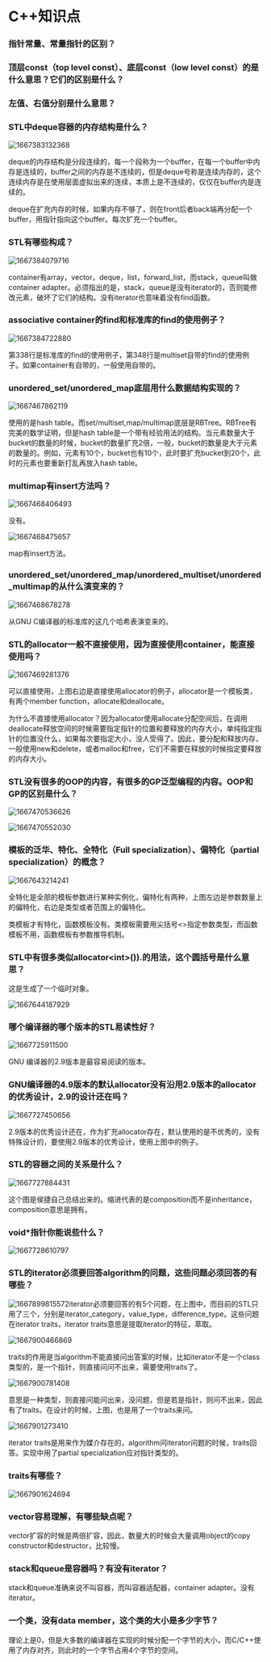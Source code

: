 # C++知识点

### 指针常量、常量指针的区别？



### 顶层const（top level const）、底层const（low level const）的是什么意思？它们的区别是什么？



### 左值、右值分别是什么意思？



### STL中deque容器的内存结构是什么？

![1667383132368](C:\Users\nsus\AppData\Roaming\Typora\typora-user-images\1667383132368.png)

deque的内存结构是分段连续的，每一个段称为一个buffer，在每一个buffer中内存是连续的，buffer之间的内存是不连续的，但是deque号称是连续内存的，这个连续内存是在使用层面虚拟出来的连续，本质上是不连续的，仅仅在buffer内是连续的。

deque在扩充内存的时候，如果内存不够了，则在front后者back端再分配一个buffer，用指针指向这个buffer。每次扩充一个buffer。



### STL有哪些构成？

![1667384079716](C:\Users\nsus\AppData\Roaming\Typora\typora-user-images\1667384079716.png)

container有array，vector，deque，list，forward_list，而stack，queue叫做container adapter。必须指出的是，stack，queue是没有iterator的，否则能修改元素，破坏了它们的结构。没有iterator也意味着没有find函数。



### associative container的find和标准库的find的使用例子？

![1667384722880](C:\Users\nsus\AppData\Roaming\Typora\typora-user-images\1667384722880.png)

第338行是标准库的find的使用例子，第348行是multiset自带的find的使用例子。如果container有自带的，一般使用自带的。

### unordered_set/unordered_map底层用什么数据结构实现的？

![1667467862119](C:\Users\nsus\AppData\Roaming\Typora\typora-user-images\1667467862119.png)

使用的是hash table。而set/multiset,map/multimap底层是RBTree。RBTree有完美的数学证明，但是hash table是一个带有经验用法的结构。当元素数量大于bucket的数量的时候，bucket的数量扩充2倍，一般，bucket的数量是大于元素的数量的。例如，元素有10个，bucket也有10个，此时要扩充bucket到20个，此时的元素也要重新打乱再放入hash table。



### multimap有insert方法吗？

![1667468406493](C:\Users\nsus\AppData\Roaming\Typora\typora-user-images\1667468406493.png)

没有。

![1667468475657](C:\Users\nsus\AppData\Roaming\Typora\typora-user-images\1667468475657.png)

map有insert方法。

### unordered_set/unordered_map/unordered_multiset/unordered_multimap的从什么演变来的？

![1667468678278](C:\Users\nsus\AppData\Roaming\Typora\typora-user-images\1667468678278.png)

从GNU C编译器的标准库的这几个哈希表演变来的。

### STL的allocator一般不直接使用，因为直接使用container，能直接使用吗？

![1667469281376](C:\Users\nsus\AppData\Roaming\Typora\typora-user-images\1667469281376.png)

可以直接使用，上图右边是直接使用allocator的例子，allocator是一个模板类，有两个member function，allocate和deallocate。

为什么不直接使用allocator？因为allocator使用allocate分配空间后，在调用deallocate释放空间的时候需要指定指针的位置和要释放的内存大小，单纯指定指针的位置没什么，如果每次要指定大小，没人受得了。因此，要分配和释放内存，一般使用new和delete，或者malloc和free，它们不需要在释放的时候指定要释放的内存大小。

### STL没有很多的OOP的内容，有很多的GP泛型编程的内容。OOP和GP的区别是什么？

![1667470536626](C:\Users\nsus\AppData\Roaming\Typora\typora-user-images\1667470536626.png)

![1667470552030](C:\Users\nsus\AppData\Roaming\Typora\typora-user-images\1667470552030.png)

### 模板的泛华、特化、全特化（Full specialization）、偏特化（partial specialization）的概念？

![1667643214241](C:\Users\nsus\AppData\Roaming\Typora\typora-user-images\1667643214241.png)

全特化是全部的模板参数进行某种实例化，偏特化有两种，上图左边是参数数量上的偏特化，右边是类型或者范围上的偏特化。

类模板才有特化，函数模板没有。类模板需要用尖括号<>指定参数类型，而函数模板不用，函数模板有参数推导机制。

### STL中有很多类似allocator\<int>()).的用法，这个圆括号是什么意思？

这是生成了一个临时对象。

![1667644187929](C:\Users\nsus\AppData\Roaming\Typora\typora-user-images\1667644187929.png)

### 哪个编译器的哪个版本的STL易读性好？

![1667725911500](C:\Users\nsus\AppData\Roaming\Typora\typora-user-images\1667725911500.png)

GNU 编译器的2.9版本是最容易阅读的版本。

### GNU编译器的4.9版本的默认allocator没有沿用2.9版本的allocator的优秀设计，2.9的设计还在吗？

![1667727450656](C:\Users\nsus\AppData\Roaming\Typora\typora-user-images\1667727450656.png)

2.9版本的优秀设计还在，作为扩充allocator存在，默认使用的是不优秀的，没有特殊设计的，要使用2.9版本的优秀设计，使用上图中的例子。

### STL的容器之间的关系是什么？

![1667727884431](C:\Users\nsus\AppData\Roaming\Typora\typora-user-images\1667727884431.png)

这个图是侯捷自己总结出来的。缩进代表的是composition而不是inheritance，composition意思是拥有。

### void*指针你能说些什么？

![1667728610797](C:\Users\nsus\AppData\Roaming\Typora\typora-user-images\1667728610797.png)

### STL的iterator必须要回答algorithm的问题，这些问题必须回答的有哪些？

![1667899815572](C:\Users\nsus\AppData\Roaming\Typora\typora-user-images\1667899815572.png)iterator必须要回答的有5个问题，在上图中，而目前的STL只用了三个，分别是iterator_category，value_type，difference_type。这些问题在iterator traits，iterator traits意思是提取iterator的特征，萃取。

![1667900466869](C:\Users\nsus\AppData\Roaming\Typora\typora-user-images\1667900466869.png)

traits的作用是当algorithm不能直接问出答案的时候，比如iterator不是一个class类型的，是一个指针，则直接问问不出来，需要使用traits了。

![1667900781408](C:\Users\nsus\AppData\Roaming\Typora\typora-user-images\1667900781408.png)

意思是一种类型，则直接问能问出来，没问题，但是若是指针，则问不出来，因此有了traits。在设计的时候，上图，也是用了一个traits来问。

![1667901273410](C:\Users\nsus\AppData\Roaming\Typora\typora-user-images\1667901273410.png)

iterator traits是用来作为媒介存在的，algorithm问iterator问题的时候，traits回答。实现中用了partial specialization应对指针类型的。

### traits有哪些？

![1667901624694](C:\Users\nsus\AppData\Roaming\Typora\typora-user-images\1667901624694.png)

### vector容易理解，有哪些缺点呢？

vector扩容的时候是两倍扩容，因此，数量大的时候会大量调用object的copy constructor和destructor，比较慢。

### stack和queue是容器吗？有没有iterator？

stack和queue准确来说不叫容器，而叫容器适配器，container adapter。没有iterator。

### 一个类，没有data member，这个类的大小是多少字节？

理论上是0，但是大多数的编译器在实现的时候分配一个字节的大小，而C/C++使用了内存对齐，则此时的一个字节占用4个字节的空间。